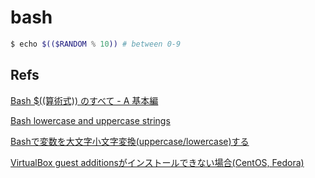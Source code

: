 # bash

``` bash
$ echo $(($RANDOM % 10)) # between 0-9
```

## Refs

[Bash $((算術式)) のすべて - A 基本編](https://qiita.com/akinomyoga/items/9761031c551d43307374)

[Bash lowercase and uppercase strings](https://linuxhint.com/bash_lowercase_uppercase_strings/)

[Bashで変数を大文字小文字変換(uppercase/lowercase)する](https://qiita.com/kawaz/items/211266021515b3f033a3)

[VirtualBox guest additionsがインストールできない場合(CentOS, Fedora)](https://mekou.com/linux-magazine/virtualbox-guest-additions%E3%81%8C%E3%82%A4%E3%83%B3%E3%82%B9%E3%83%88%E3%83%BC%E3%83%AB%E3%81%A7%E3%81%8D%E3%81%AA%E3%81%84%E5%A0%B4%E5%90%88centos-fedora/)